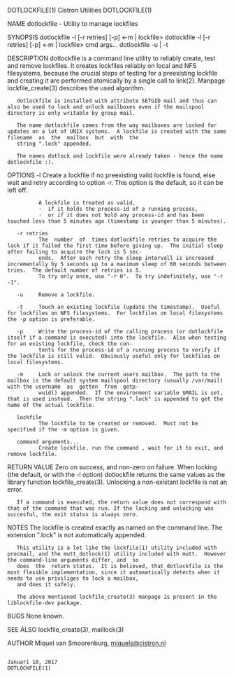DOTLOCKFILE(1)                                                                      Cistron Utilities                                                                      DOTLOCKFILE(1)

NAME
       dotlockfile - Utility to manage lockfiles

SYNOPSIS
       dotlockfile -l [-r retries] [-p] <-m | lockfile>
       dotlockfile -l [-r retries] [-p] <-m | lockfile> cmd args...
       dotlockfile -u | -t

DESCRIPTION
       dotlockfile  is  a  command  line utility to reliably create, test and remove lockfiles.  It creates lockfiles reliably on local and NFS filesystems, because the crucial steps of
       testing for a preexisting lockfile and creating it are performed atomically by a single call to link(2).  Manpage lockfile_create(3) describes the used algorithm.

       dotlockfile is installed with attribute SETGID mail and thus can also be used to lock and unlock mailboxes even if the mailspool directory is only writable by group mail.

       The name dotlockfile comes from the way mailboxes are locked for updates on a lot of UNIX systems.  A lockfile is created with the same filename  as  the  mailbox  but  with  the
       string ".lock" appended.

       The names dotlock and lockfile were already taken - hence the name dotlockfile :).

OPTIONS
       -l     Create a lockfile if no preexisting valid lockfile is found, else wait and retry according to option -r.  This option is the default, so it can be left off.

              A lockfile is treated as valid,
              ·  if it holds the process-id of a running process,
              ·  or if it does not hold any process-id and has been touched less than 5 minutes ago (timestamp is younger than 5 minutes).

       -r retries
              The  number  of  times dotlockfile retries to acquire the lock if it failed the first time before giving up.  The initial sleep after failing to acquire the lock is 5 sec‐
              onds.  After each retry the sleep intervall is increased incrementally by 5 seconds up to a maximum sleep of 60 seconds between tries.  The default number of retries is 5.
              To try only once, use "-r 0".  To try indefinitely, use "-r -1".

       -u     Remove a lockfile.

       -t     Touch an existing lockfile (update the timestamp).  Useful for lockfiles on NFS filesystems.  For lockfiles on local filesystems the -p option is preferable.

       -p     Write the process-id of the calling process (or dotlockfile itself if a command is executed) into the lockfile.  Also when testing for an existing lockfile, check the con‐
              tents for the process-id of a running process to verify if the lockfile is still valid.  Obviously useful only for lockfiles on local filesystems.

       -m     Lock or unlock the current users mailbox.  The path to the mailbox is the default system mailspool directory (usually /var/mail) with the username  as  gotten  from  getp‐
              wuid() appended.  If the environment variable $MAIL is set, that is used instead.  Then the string ".lock" is appended to get the name of the actual lockfile.

       lockfile
              The lockfile to be created or removed.  Must not be specified if the -m option is given.

       command arguments...
              Create lockfile, run the command , wait for it to exit, and remove lockfile.

RETURN VALUE
       Zero  on  success,  and  non-zero  on  failure.  When locking (the default, or with the -l option) dotlockfile returns the same values as the library function lockfile_create(3).
       Unlocking a non-existant lockfile is not an error.

       If a command is executed, the return value does not correspond with that of the command that was run. If the locking and unlocking was succesful, the exit status is always zero.

NOTES
       The lockfile is created exactly as named on the command line.  The extension ".lock" is not automatically appended.

       This utility is a lot like the lockfile(1) utility included with procmail, and the mutt_dotlock(1) utility included with mutt.  However the command-line arguments differ, and  so
       does  the  return status.  It is believed, that dotlockfile is the most flexible implementation, since it automatically detects when it needs to use priviliges to lock a mailbox,
       and does it safely.

       The above mentioned lockfile_create(3) manpage is present in the liblockfile-dev package.

BUGS
       None known.

SEE ALSO
       lockfile_create(3), maillock(3)

AUTHOR
       Miquel van Smoorenburg, miquels@cistron.nl

                                                                                     Januari 10, 2017                                                                      DOTLOCKFILE(1)

